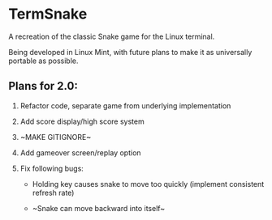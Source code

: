 # TermSnake

A recreation of the classic Snake game for the Linux terminal.

Being developed in Linux Mint, with future plans to make it as universally portable as possible.

## Plans for 2.0:

1. Refactor code, separate game from underlying implementation

2. Add score display/high score system

3. ~MAKE GITIGNORE~

4. Add gameover screen/replay option

5. Fix following bugs:

    - Holding key causes snake to move too quickly (implement consistent refresh rate)

    - ~Snake can move backward into itself~